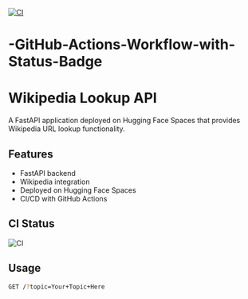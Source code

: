 [![CI](https://github.com/24f2001869/-GitHub-Actions-Workflow-with-Status-Badge/actions/workflows/ci.yml/badge.svg)](https://github.com/24f2001869/-GitHub-Actions-Workflow-with-Status-Badge/actions/workflows/ci.yml)
# -GitHub-Actions-Workflow-with-Status-Badge
# Wikipedia Lookup API

A FastAPI application deployed on Hugging Face Spaces that provides Wikipedia URL lookup functionality.

## Features

- FastAPI backend
- Wikipedia integration
- Deployed on Hugging Face Spaces
- CI/CD with GitHub Actions

## CI Status

![CI](https://github.com/your-username/your-repo/actions/workflows/ci.yml/badge.svg)

## Usage

```bash
GET /?topic=Your+Topic+Here
